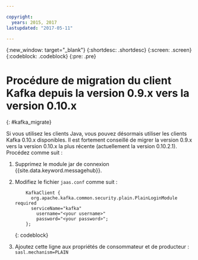 ```yaml
---

copyright:
  years: 2015, 2017
lastupdated: "2017-05-11"

---
```


{:new_window: target="_blank"}
{:shortdesc: .shortdesc}
{:screen: .screen}
{:codeblock: .codeblock}
{:pre: .pre}

# Procédure de migration du client Kafka depuis la version 0.9.x vers la version 0.10.x
{: #kafka_migrate}


Si vous utilisez les clients Java, vous pouvez désormais utiliser les clients Kafka 0.10.x disponibles. 
Il est fortement conseillé de migrer la version 0.9.x vers la version 0.10.x la plus récente (actuellement la version 0.10.2.1). 
Procédez comme suit :


1. Supprimez le module jar de connexion {{site.data.keyword.messagehub}}. 
2. Modifiez le fichier <code>jaas.conf</code> comme suit :
    ```
        KafkaClient {
          org.apache.kafka.common.security.plain.PlainLoginModule required
          serviceName="kafka"
            username="<your username>"
            password="<your password>";
        };
    ```
    {: codeblock}

3. Ajoutez cette ligne aux propriétés de consommateur et de producteur : <code>sasl.mechanism=PLAIN</code>


